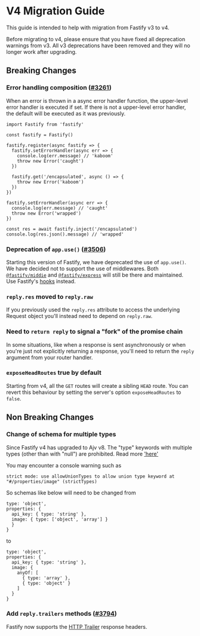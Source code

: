 # V4 Migration Guide

This guide is intended to help with migration from Fastify v3 to v4.

Before migrating to v4, please ensure that you have fixed all deprecation
warnings from v3. All v3 deprecations have been removed and they will no longer
work after upgrading.

## Breaking Changes

### Error handling composition ([#3261](https://github.com/fastify/fastify/pull/3261))

When an error is thrown in a async error handler function, 
the upper-level error handler is executed if set.
If there is not a upper-level error handler, the default will 
be executed as it was previously.

```
import Fastify from 'fastify'

const fastify = Fastify()

fastify.register(async fastify => {
  fastify.setErrorHandler(async err => {
    console.log(err.message) // 'kaboom'
    throw new Error('caught')
  })
  
  fastify.get('/encapsulated', async () => {
    throw new Error('kaboom')
  })
})

fastify.setErrorHandler(async err => {
  console.log(err.message) // 'caught' 
  throw new Error('wrapped')
})

const res = await fastify.inject('/encapsulated')
console.log(res.json().message) // 'wrapped'
```

### Deprecation of `app.use()` ([#3506](https://github.com/fastify/fastify/pull/3506))

Starting this version of Fastify, we have deprecated the use of `app.use()`. We
have decided not to support the use of middlewares. Both
[`@fastify/middie`](https://github.com/fastify/middie) and
[`@fastify/express`](https://github.com/fastify/fastify-express) will still be
there and maintained. Use Fastify's [hooks](../Reference/Hooks.md) instead.

### `reply.res` moved to `reply.raw`

If you previously used the `reply.res` attribute to access the underlying Request
object you'll instead need to depend on `reply.raw`.

### Need to `return reply` to signal a "fork" of the promise chain

In some situations, like when a response is sent asynchronously or when you're
just not explicitly returning a response, you'll need to return the `reply`
argument from your router handler.

### `exposeHeadRoutes` true by default

Starting from v4, all the `GET` routes will create a sibling `HEAD` route.
You can revert this behaviour by setting the server's option `exposeHeadRoutes`
to `false`.

## Non Breaking Changes

### Change of schema for multiple types


Since Fastify v4 has upgraded to Ajv v8. The "type" keywords with multiple types
(other than with "null") are prohibited. Read more
['here'](https://ajv.js.org/strict-mode.html#strict-types)

You may encounter a console warning such as

```
strict mode: use allowUnionTypes to allow union type keyword at "#/properties/image" (strictTypes)
```
So schemas like below will need to be changed from
```
type: 'object',
properties: {
  api_key: { type: 'string' },
  image: { type: ['object', 'array'] }
  }
}
```
to

```
type: 'object',
properties: {
  api_key: { type: 'string' },
  image: {
    anyOf: [
      { type: 'array' },
      { type: 'object' }
    ]
  }
}
```

### Add `reply.trailers` methods ([#3794](https://github.com/fastify/fastify/pull/3794))

Fastify now supports the [HTTP Trailer] response headers.


[HTTP Trailer]: https://developer.mozilla.org/en-US/docs/Web/HTTP/Headers/Trailer
